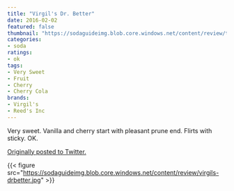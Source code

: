 ```yaml
---
title: "Virgil's Dr. Better"
date: 2016-02-02
featured: false
thumbnail: "https://sodaguideimg.blob.core.windows.net/content/review/thumbs/virgils-drbetter.jpg"
categories:
- soda
ratings:
- ok
tags:
- Very Sweet
- Fruit
- Cherry
- Cherry Cola
brands:
- Virgil's
- Reed's Inc
---
```


Very sweet. Vanilla and cherry start with pleasant prune end. Flirts with sticky. OK.

[Originally posted to Twitter.](https://twitter.com/Cavorter/status/694620108103102464)

{{< figure src="https://sodaguideimg.blob.core.windows.net/content/review/virgils-drbetter.jpg" >}}
